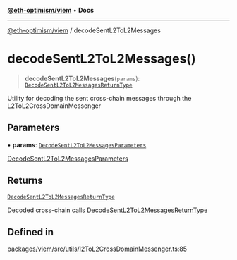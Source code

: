 [**@eth-optimism/viem**](../README.md) • **Docs**

***

[@eth-optimism/viem](../README.md) / decodeSentL2ToL2Messages

# decodeSentL2ToL2Messages()

> **decodeSentL2ToL2Messages**(`params`): [`DecodeSentL2ToL2MessagesReturnType`](../type-aliases/DecodeSentL2ToL2MessagesReturnType.md)

Utility for decoding the sent cross-chain messages through the L2ToL2CrossDomainMessenger

## Parameters

• **params**: [`DecodeSentL2ToL2MessagesParameters`](../type-aliases/DecodeSentL2ToL2MessagesParameters.md)

[DecodeSentL2ToL2MessagesParameters](../type-aliases/DecodeSentL2ToL2MessagesParameters.md)

## Returns

[`DecodeSentL2ToL2MessagesReturnType`](../type-aliases/DecodeSentL2ToL2MessagesReturnType.md)

Decoded cross-chain calls [DecodeSentL2ToL2MessagesReturnType](../type-aliases/DecodeSentL2ToL2MessagesReturnType.md)

## Defined in

[packages/viem/src/utils/l2ToL2CrossDomainMessenger.ts:85](https://github.com/ethereum-optimism/ecosystem/blob/ab77241754eb52e5f63719e48141efd7250e972b/packages/viem/src/utils/l2ToL2CrossDomainMessenger.ts#L85)

